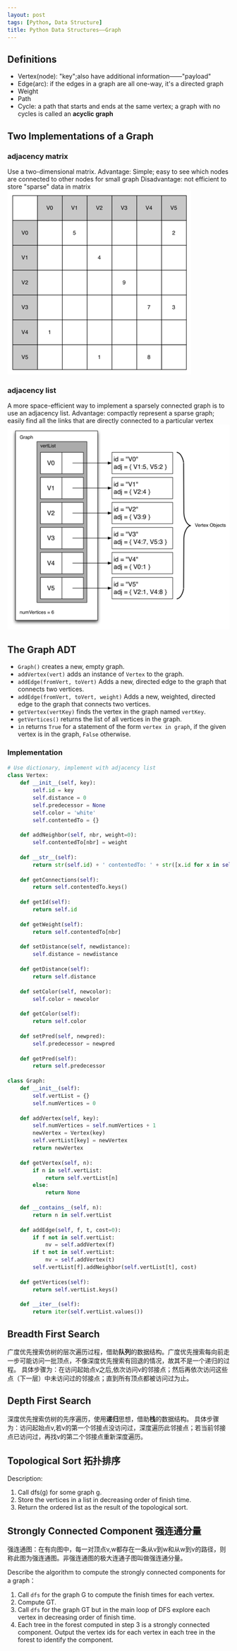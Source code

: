 ```yaml
---
layout: post
tags: [Python, Data Structure]
title: Python Data Structures——Graph
---
```


## Definitions

+ Vertex(node): "key";also have additional information——"payload"
+ Edge(arc): if the edges in a graph are all one-way, it's a directed graph
+ Weight
+ Path
+ Cycle: a path that starts and ends at the same vertex; a graph with no cycles is called an **acyclic graph**


## Two Implementations of a Graph

### adjacency matrix
Use a two-dimensional matrix.
Advantage: Simple; easy to see which nodes are connected to other nodes for small graph
Disadvantage: not efficient to store "sparse" data in matrix
![adjMat](/assets/blog/20140908_adjMat.png)

### adjacency list
A more space-efficient way to implement a sparsely connected graph is to use an adjacency list.
Advantage: compactly represent a sparse graph; easily find all the links that are directly connected to a particular vertex
![adjMat](/assets/blog/20140908_adjlist.png)


## The Graph ADT
+ `Graph()` creates a new, empty graph.
+ `addVertex(vert)` adds an instance of `Vertex` to the graph.
+ `addEdge(fromVert, toVert)` Adds a new, directed edge to the graph that connects two vertices.
+ `addEdge(fromVert, toVert, weight)` Adds a new, weighted, directed edge to the graph that connects two vertices.
+ `getVertex(vertKey)` finds the vertex in the graph named `vertKey`.
+ `getVertices()` returns the list of all vertices in the graph.
+ `in` returns `True` for a statement of the form `vertex in graph`, if the given vertex is in the graph, `False` otherwise.

### Implementation

```python
# Use dictionary, implement with adjacency list
class Vertex:
    def __init__(self, key):
        self.id = key
        self.distance = 0
        self.predecessor = None
        self.color = 'white'
        self.contentedTo = {}

    def addNeighbor(self, nbr, weight=0):
        self.contentedTo[nbr] = weight

    def __str__(self):
        return str(self.id) + ' contentedTo: ' + str([x.id for x in self.contentedTo])

    def getConnections(self):
        return self.contentedTo.keys()

    def getId(self):
        return self.id

    def getWeight(self):
        return self.contentedTo[nbr]

    def setDistance(self, newdistance):
        self.distance = newdistance

    def getDistance(self):
        return self.distance

    def setColor(self, newcolor):
        self.color = newcolor

    def getColor(self):
        return self.color

    def setPred(self, newpred):
        self.predecessor = newpred

    def getPred(self):
        return self.predecessor

class Graph:
    def __init__(self):
        self.vertList = {}
        self.numVertices = 0

    def addVertex(self, key):
        self.numVertices = self.numVertices + 1
        newVertex = Vertex(key)
        self.vertList[key] = newVertex
        return newVertex

    def getVertex(self, n):
        if n in self.vertList:
            return self.vertList[n]
        else:
            return None

    def __contains__(self, n):
        return n in self.vertList

    def addEdge(self, f, t, cost=0):
        if f not in self.vertList:
            nv = self.addVertex(f)
        if t not in self.vertList:
            nv = self.addVertex(t)
        self.vertList[f].addNeighbor(self.vertList[t], cost)

    def getVertices(self):
        return self.vertList.keys()

    def __iter__(self):
        return iter(self.vertList.values())
```


## Breadth First Search

广度优先搜索仿树的层次遍历过程，借助**队列**的数据结构。广度优先搜索每向前走一步可能访问一批顶点，不像深度优先搜索有回退的情况，故其不是一个递归的过程。
具体步骤为：在访问起始点v之后,依次访问v的邻接点；然后再依次访问这些点（下一层）中未访问过的邻接点；直到所有顶点都被访问过为止。


## Depth First Search

深度优先搜索仿树的先序遍历，使用**递归**思想，借助**栈**的数据结构。
具体步骤为：访问起始点v,若v的第一个邻接点没访问过，深度遍历此邻接点；若当前邻接点已访问过，再找v的第二个邻接点重新深度遍历。


## Topological Sort 拓扑排序

Description:

1. Call dfs(g) for some graph g.
2. Store the vertices in a list in decreasing order of finish time.
3. Return the ordered list as the result of the topological sort.


## Strongly Connected Component 强连通分量

强连通图：在有向图中，每一对顶点v,w都存在一条从v到w和从w到v的路径，则称此图为强连通图。非强连通图的极大连通子图叫做强连通分量。

Describe the algorithm to compute the strongly connected components for a graph：

1. Call `dfs` for the graph G to compute the finish times for each vertex.
2. Compute GT.
3. Call `dfs` for the graph GT but in the main loop of DFS explore each vertex in decreasing order of finish time.
4. Each tree in the forest computed in step 3 is a strongly connected component. Output the vertex ids for each vertex in each tree in the forest to identify the component.
